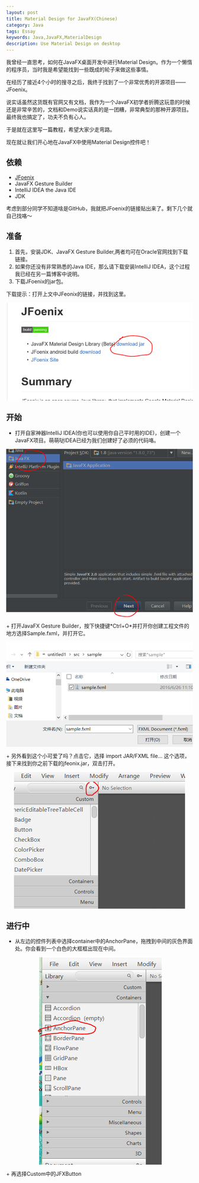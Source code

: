 ```yaml
---
layout: post
title: Material Design for JavaFX(Chinese)
category: Java
tags: Essay
keywords: Java,JavaFX,MaterialDesign
description: Use Material Design on desktop
---
```


我曾经一直思考，如何在JavaFX桌面开发中进行Material Design。作为一个懒惰的程序员，当时我是希望能找到一些既成的轮子来做这些事情。

在经历了接近4个小时的搜寻之后，我终于找到了一个非常优秀的开源项目——JFoenix。

说实话虽然这货既有官网又有文档，我作为一个JavaFX初学者折腾这玩意的时候还是非常辛苦的，文档和Demo说实话真的是一团糟，非常典型的那种开源项目。最终我也搞定了，功夫不负有心人。

于是就在这里写一篇教程，希望大家少走弯路。

现在就让我们开心地在JavaFX中使用Material Design控件吧！

## 依赖

+ [JFoenix](https://github.com/jfoenixadmin/JFoenix)
+ JavaFX Gesture Builder
+ IntelliJ IDEA the Java IDE
+ JDK

考虑到部分同学不知道啥是GitHub，我就把JFoenix的链接贴出来了。剩下几个就自己找咯～

## 准备

1. 首先，安装JDK、JavaFX Gesture Builder,两者均可在Oracle官网找到下载链接。
1. 如果你还没有非常熟悉的Java IDE，那么请下载安装IntelliJ IDEA，这个过程我已经在另一篇博客中说明。
1. 下载JFoenix的jar包。

下载提示：打开上文中JFeonix的链接，并找到这里。

<center>
    <p><img src="/../../../assets/images/java/javafx1/0.png" align="center"></p>
</center>

## 开始

+ 打开自家神器IntelliJ IDEA(你也可以使用你自己平时用的IDE)，创建一个JavaFX项目。萌萌哒IDEA已经为我们创建好了必须的代码咯。
<center>
    <p><img src="/../../../assets/images/java/javafx1/1.png" align="center"></p>
</center>
+ 打开JavaFX Gesture Builder，按下快捷键*Ctrl+O*并打开你创建工程文件的地方选择Sample.fxml，并打开它。
<center>
    <p><img src="/../../../assets/images/java/javafx1/3.png" align="center"></p>
</center>
+ 另外看到这个小可爱了吗？点击它，选择 import JAR/FXML file... 这个选项，接下来找到你之前下载的jfeonix.jar，双击打开。
<center>
    <p><img src="/../../../assets/images/java/javafx1/4.png" align="center"></p>
</center>

## 进行中
+ 从左边的控件列表中选择container中的AnchorPane，拖拽到中间的灰色界面处。你会看到一个白色的大框框出现在中间。
<center>
    <p><img src="/../../../assets/images/java/javafx1/5.png" align="center"></p>
</center>
+ 再选择Custom中的JFXButton

